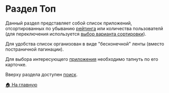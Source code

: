 # Раздел Топ
Данный раздел представляет собой список приложений, отсортированных по убыванию [рейтинга](/features/app/rating) или количества пользователй (для переключения используется [выбор варианта сортировки](/features/sort)).

Для удобства список организован в виде "бесконечной" ленты (вместо постраничной пагинации).

Для выбора интересующего [приложения](/features/app) необходимо тапнуть по его карточке.

Вверху раздела доступен [поиск](/features/search).

[🏠 На главную](/)
